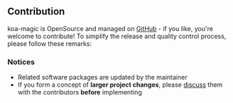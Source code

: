 Contribution
------------

koa-magic is OpenSource and managed on [GitHub](https://github.com/AndiDittrich/Node.koa-magic) - if you like, you're welcome to contribute!
To simplify the release and quality control process, please follow these remarks:

### Notices ###
* Related software packages are updated by the maintainer
* If you form a concept of **larger project changes**, please [discuss](https://github.com/AndiDittrich/Node.koa-magic/issues) them with the contributors **before** implementing